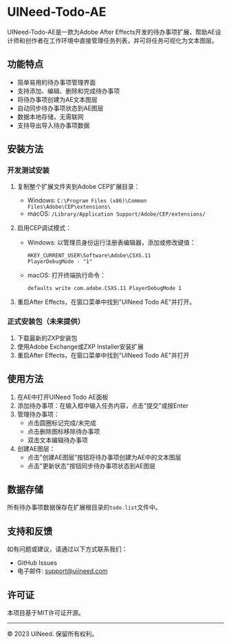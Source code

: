 # UINeed-Todo-AE

UINeed-Todo-AE是一款为Adobe After Effects开发的待办事项扩展，帮助AE设计师和创作者在工作环境中直接管理任务列表，并可将任务可视化为文本图层。

## 功能特点

- 简单易用的待办事项管理界面
- 支持添加、编辑、删除和完成待办事项
- 将待办事项创建为AE文本图层
- 自动同步待办事项状态到AE图层
- 数据本地存储，无需联网
- 支持导出导入待办事项数据

## 安装方法

### 开发测试安装

1. 复制整个扩展文件夹到Adobe CEP扩展目录：
   - Windows: `C:\Program Files (x86)\Common Files\Adobe\CEP\extensions\`
   - macOS: `/Library/Application Support/Adobe/CEP/extensions/`

2. 启用CEP调试模式：
   - Windows: 以管理员身份运行注册表编辑器，添加或修改键值：
     ```
     HKEY_CURRENT_USER\Software\Adobe\CSXS.11
     PlayerDebugMode - "1"
     ```
   - macOS: 打开终端执行命令：
     ```
     defaults write com.adobe.CSXS.11 PlayerDebugMode 1
     ```

3. 重启After Effects，在窗口菜单中找到"UINeed Todo AE"并打开。

### 正式安装包（未来提供）

1. 下载最新的ZXP安装包
2. 使用Adobe Exchange或ZXP Installer安装扩展
3. 重启After Effects，在窗口菜单中找到"UINeed Todo AE"并打开

## 使用方法

1. 在AE中打开UINeed Todo AE面板
2. 添加待办事项：在输入框中输入任务内容，点击"提交"或按Enter
3. 管理待办事项：
   - 点击圆圈标记完成/未完成
   - 点击删除图标移除待办事项
   - 双击文本编辑待办事项
4. 创建AE图层：
   - 点击"创建AE图层"按钮将待办事项创建为AE中的文本图层
   - 点击"更新状态"按钮同步待办事项状态到AE图层

## 数据存储

所有待办事项数据保存在扩展根目录的`todo.list`文件中。

## 支持和反馈

如有问题或建议，请通过以下方式联系我们：
- GitHub Issues
- 电子邮件: support@uiineed.com

## 许可证

本项目基于MIT许可证开源。

---

© 2023 UINeed. 保留所有权利。

